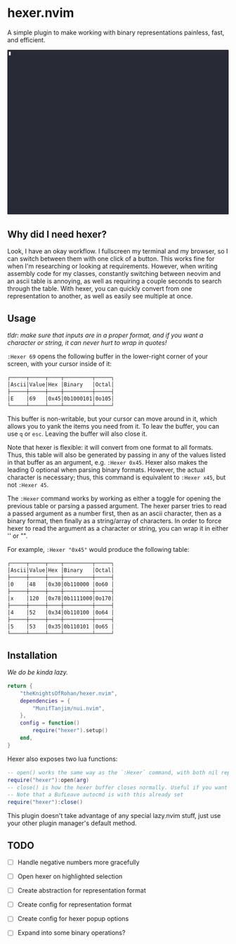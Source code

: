 # hexer.nvim

A simple plugin to make working with binary representations painless, fast, and efficient.

![hexer_demo](./assets/hexer_demo.gif)

## Why did I need hexer?

Look, I have an okay workflow. I fullscreen my terminal and my browser, so I can switch between them with one click of a button. This works fine for when I'm researching or looking at requirements. However, when writing assembly code for my classes, constantly switching between neovim and an ascii table is annoying, as well as requiring a couple seconds to search through the table. With hexer, you can quickly convert from one representation to another, as well as easily see multiple at once.

## Usage
*tldr: make sure that inputs are in a proper format, and if you want a character or string, it can never hurt to wrap in quotes!*

`:Hexer 69` opens the following buffer in the lower-right corner of your screen, with your cursor inside of it:

```
┌─────┬─────┬────┬─────────┬─────┐
│Ascii│Value│Hex │Binary   │Octal│
├─────┼─────┼────┼─────────┼─────┤
│E    │69   │0x45│0b1000101│0o105│
└─────┴─────┴────┴─────────┴─────┘
```

This buffer is non-writable, but your cursor can move around in it, which allows you to yank the items you need from it. To leav the buffer, you can use `q` or `esc`. Leaving the buffer will also close it.

Note that hexer is flexible: it will convert from one format to all formats. Thus, this table will also be generated by passing in any of the values listed in that buffer as an argument, e.g. `:Hexer 0x45`. Hexer also makes the leading 0 optional when parsing binary formats. However, the actual character is necessary; thus, this command is equivalent to `:Hexer x45`, but not `:Hexer 45`.

The `:Hexer` command works by working as either a toggle for opening the previous table or parsing a passed argument. The hexer parser tries to read a passed argument as a number first, then as an ascii character, then as a binary format, then finally as a string/array of characters. In order to force hexer to read the argument as a character or string, you can wrap it in either '' or "".

For example, `:Hexer "0x45"` would produce the following table:
```
┌─────┬─────┬────┬─────────┬─────┐
│Ascii│Value│Hex │Binary   │Octal│
├─────┼─────┼────┼─────────┼─────┤
│0    │48   │0x30│0b110000 │0o60 │
├─────┼─────┼────┼─────────┼─────┤
│x    │120  │0x78│0b1111000│0o170│
├─────┼─────┼────┼─────────┼─────┤
│4    │52   │0x34│0b110100 │0o64 │
├─────┼─────┼────┼─────────┼─────┤
│5    │53   │0x35│0b110101 │0o65 │
└─────┴─────┴────┴─────────┴─────┘
```

## Installation
*We do be kinda lazy.*

```lua
return {
    "theKnightsOfRohan/hexer.nvim",
    dependencies = {
        "MunifTanjim/nui.nvim",
    },
    config = function()
        require("hexer").setup()
    end,
}
```

Hexer also exposes two lua functions:
```lua
-- open() works the same way as the `:Hexer` command, with both nil representing no argument.
require("hexer"):open(arg)
-- close() is how the hexer buffer closes normally. Useful if you want to remap your own close keys.
-- Note that a BufLeave autocmd is with this already set
require("hexer"):close()
```

This plugin doesn't take advantage of any special lazy.nvim stuff, just use your other plugin manager's default method.

## TODO
- [ ] Handle negative numbers more gracefully
- [ ] Open hexer on highlighted selection
- [ ] Create abstraction for representation format
- [ ] Create config for representation format
- [ ] Create config for hexer popup options
- [ ] Expand into some binary operations?

